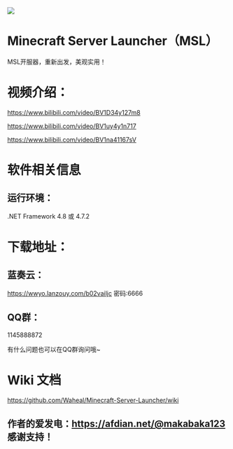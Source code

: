 <img src="http://8.218.191.134/web/wikiImage/icon.ico">

# Minecraft Server Launcher（MSL）

MSL开服器，重新出发，美观实用！

# 视频介绍：
https://www.bilibili.com/video/BV1D34y127m8

https://www.bilibili.com/video/BV1uy4y1n717

https://www.bilibili.com/video/BV1na41167sV

# 软件相关信息
## 运行环境： 
.NET Framework 4.8 或 4.7.2

# 下载地址：
## 蓝奏云：
https://wwyo.lanzouy.com/b02vailjc
密码:6666

## QQ群：
1145888872

有什么问题也可以在QQ群询问哦~

# Wiki 文档
https://github.com/Waheal/Minecraft-Server-Launcher/wiki

## 作者的爱发电：https://afdian.net/@makabaka123 感谢支持！
